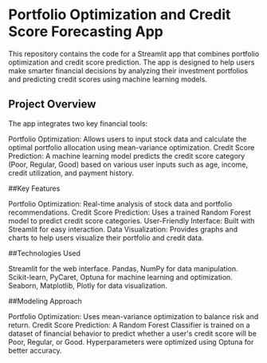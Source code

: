 # Portfolio Optimization and Credit Score Forecasting App
This repository contains the code for a Streamlit app that combines portfolio optimization and credit score prediction.
The app is designed to help users make smarter financial decisions by analyzing their investment portfolios and predicting credit scores using machine learning models.

## Project Overview

The app integrates two key financial tools:

Portfolio Optimization: Allows users to input stock data and calculate the optimal portfolio allocation using mean-variance optimization.
Credit Score Prediction: A machine learning model predicts the credit score category (Poor, Regular, Good) based on various user inputs such as age, income, credit utilization, and payment history.

##Key Features

Portfolio Optimization: Real-time analysis of stock data and portfolio recommendations.
Credit Score Prediction: Uses a trained Random Forest model to predict credit score categories.
User-Friendly Interface: Built with Streamlit for easy interaction.
Data Visualization: Provides graphs and charts to help users visualize their portfolio and credit data.

##Technologies Used

Streamlit for the web interface.
Pandas, NumPy for data manipulation.
Scikit-learn, PyCaret, Optuna for machine learning and optimization.
Seaborn, Matplotlib, Plotly for data visualization.

##Modeling Approach

Portfolio Optimization: Uses mean-variance optimization to balance risk and return.
Credit Score Prediction: A Random Forest Classifier is trained on a dataset of financial behavior to predict whether a user's credit score will be Poor, Regular, or Good. Hyperparameters were optimized using Optuna for better accuracy.
